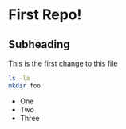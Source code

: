 # First Repo!

## Subheading

This is the first change to this file

```sh
ls -la
mkdir foo
```

- One
- Two
- Three


